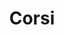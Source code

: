 ---
title: Corsi

images:
  - url: /img/evidenza/cappellini.jpg
    alt: corsi
    
link: /corsi/

---